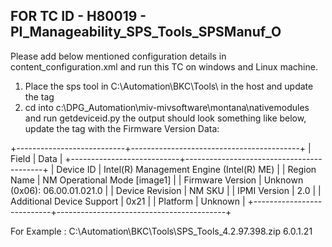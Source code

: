 FOR TC ID - H80019 - PI_Manageability_SPS_Tools_SPSManuf_O
----------------------------------------------------
Please add below mentioned configuration details in content_configuration.xml 
and run this TC on windows and Linux machine.

1) Place the sps tool in C:\Automation\BKC\Tools\ in the host and update the <path> tag
2) cd into c:\DPG_Automation\miv-mivsoftware\montana\nativemodules and run getdeviceid.py 
   the output should look something like below, update the <version></version> tag 
   with the Firmware Version Data:
   
+---------------------------+------------------------------------------+
| Field                     | Data                                     |
+---------------------------+------------------------------------------+
| Device ID                 | Intel(R) Management Engine (Intel(R) ME) |
| Region Name               | NM Operational Mode [image1]             |
| Firmware Version          | Unknown (0x06): 06.00.01.021.0           |
| Device Revision           | NM SKU                                   |
| IPMI Version              | 2.0                                      |
| Additional Device Support | 0x21                                     |
| Platform                  | Unknown                                  |
+---------------------------+------------------------------------------+

For Example :
<sps>
    <path>C:\Automation\BKC\Tools\SPS_Tools_4.2.97.398.zip</path>
    <version>6.0.1.21</version>
</sps>
